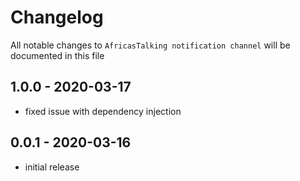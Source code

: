 # Changelog

All notable changes to `AfricasTalking notification channel` will be documented in this file

## 1.0.0 - 2020-03-17

- fixed issue with dependency injection

## 0.0.1 - 2020-03-16

- initial release
